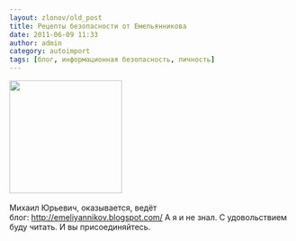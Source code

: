 ```yaml
---
layout: zlonov/old_post
title: Рецепты безопасности от Емельянникова
date: 2011-06-09 11:33
author: admin
category: autoimport
tags: [блог, информационная безопасность, личность]
---
```

<div dir="ltr" trbidi="on">
<div><a href="http://3.bp.blogspot.com/-1yYI9srM9lY/TYtMHgo3spI/AAAAAAAAAAM/GoQyghfOHAk/s220/%25D0%2595%25D0%25BC%25D0%25B5%25D0%25BB%25D1%258C%25D1%258F%25D0%25BD%25D0%25BD%25D0%25B8%25D0%25BA%25D0%25BE%25D0%25B2_1.jpg" imageanchor="1"><img border="0" height="200" src="https://3.bp.blogspot.com/-1yYI9srM9lY/TYtMHgo3spI/AAAAAAAAAAM/GoQyghfOHAk/s200/%25D0%2595%25D0%25BC%25D0%25B5%25D0%25BB%25D1%258C%25D1%258F%25D0%25BD%25D0%25BD%25D0%25B8%25D0%25BA%25D0%25BE%25D0%25B2_1.jpg" width="200"/></a></div>
<br />Михаил Юрьевич, оказывается, ведёт блог: <a href="http://emeliyannikov.blogspot.com/">http://emeliyannikov.blogspot.com/</a> А я и не знал. С удовольствием буду читать. И вы присоединяйтесь.</div>
